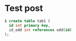 # Test post


```sql
$ create table tab1 (
  id int primary key, 
  id_odd int references odd(id)
);
```
